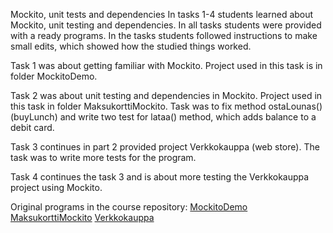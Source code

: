 Mockito, unit tests and dependencies
In tasks 1-4 students learned about Mockito, unit testing and dependencies.
In all tasks students were provided with a ready programs. In the tasks students
followed instructions to make small edits, which showed how the studied things
worked.

Task 1 was about getting familiar with Mockito. Project used in this task is
in folder MockitoDemo.

Task 2 was about unit testing and dependencies in Mockito. Project used in this
task in folder MaksukorttiMockito. Task was to fix method ostaLounas() (buyLunch) 
and write two test for lataa() method, which adds balance to a debit card.

Task 3 continues in part 2 provided project Verkkokauppa (web store). 
The task was to write more tests for the program.

Task 4 continues the task 3 and is about more testing the Verkkokauppa project
using Mockito.

Original programs in the course repository:
  [MockitoDemo](https://github.com/ohjelmistotuotanto-hy/syksy2019/tree/master/koodi/viikko4/MockitoDemo)
  [MaksukorttiMockito](https://github.com/ohjelmistotuotanto-hy/syksy2019/tree/master/koodi/viikko4/MaksukorttiMockito)
  [Verkkokauppa](https://github.com/ohjelmistotuotanto-hy/syksy2019/tree/master/koodi/viikko4/Verkkokauppa)
